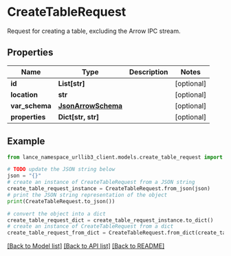 # CreateTableRequest

Request for creating a table, excluding the Arrow IPC stream. 

## Properties

Name | Type | Description | Notes
------------ | ------------- | ------------- | -------------
**id** | **List[str]** |  | [optional] 
**location** | **str** |  | [optional] 
**var_schema** | [**JsonArrowSchema**](JsonArrowSchema.md) |  | [optional] 
**properties** | **Dict[str, str]** |  | [optional] 

## Example

```python
from lance_namespace_urllib3_client.models.create_table_request import CreateTableRequest

# TODO update the JSON string below
json = "{}"
# create an instance of CreateTableRequest from a JSON string
create_table_request_instance = CreateTableRequest.from_json(json)
# print the JSON string representation of the object
print(CreateTableRequest.to_json())

# convert the object into a dict
create_table_request_dict = create_table_request_instance.to_dict()
# create an instance of CreateTableRequest from a dict
create_table_request_from_dict = CreateTableRequest.from_dict(create_table_request_dict)
```
[[Back to Model list]](../README.md#documentation-for-models) [[Back to API list]](../README.md#documentation-for-api-endpoints) [[Back to README]](../README.md)


